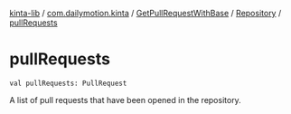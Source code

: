 [kinta-lib](../../../index.md) / [com.dailymotion.kinta](../../index.md) / [GetPullRequestWithBase](../index.md) / [Repository](index.md) / [pullRequests](./pull-requests.md)

# pullRequests

`val pullRequests: PullRequest`

A list of pull requests that have been opened in the repository.

